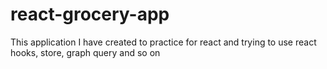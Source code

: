 # react-grocery-app
This application I have created to practice for react and trying to use react hooks, store, graph query and so on
